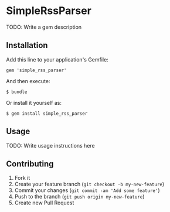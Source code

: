 # SimpleRssParser

TODO: Write a gem description

## Installation

Add this line to your application's Gemfile:

    gem 'simple_rss_parser'

And then execute:

    $ bundle

Or install it yourself as:

    $ gem install simple_rss_parser

## Usage

TODO: Write usage instructions here

## Contributing

1. Fork it
2. Create your feature branch (`git checkout -b my-new-feature`)
3. Commit your changes (`git commit -am 'Add some feature'`)
4. Push to the branch (`git push origin my-new-feature`)
5. Create new Pull Request
